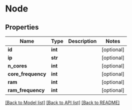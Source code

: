 # Node

## Properties
Name | Type | Description | Notes
------------ | ------------- | ------------- | -------------
**id** | **int** |  | [optional] 
**ip** | **str** |  | [optional] 
**n_cores** | **int** |  | [optional] 
**core_frequency** | **int** |  | [optional] 
**ram** | **int** |  | [optional] 
**ram_frequency** | **int** |  | [optional] 

[[Back to Model list]](../README.md#documentation-for-models) [[Back to API list]](../README.md#documentation-for-api-endpoints) [[Back to README]](../README.md)


